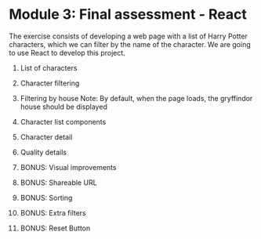 # Module 3: Final assessment - React



The exercise consists of developing a web page with a list of Harry Potter characters, which we can filter by the name of the character. We are going to use React to develop this project.

1. List of characters

2. Character filtering

3. Filtering by house Note: By default, when the page loads, the gryffindor house should be displayed

4. Character list components

5. Character detail

6. Quality details

7. BONUS: Visual improvements

8. BONUS: Shareable URL

9. BONUS: Sorting

10. BONUS: Extra filters

11. BONUS: Reset Button
